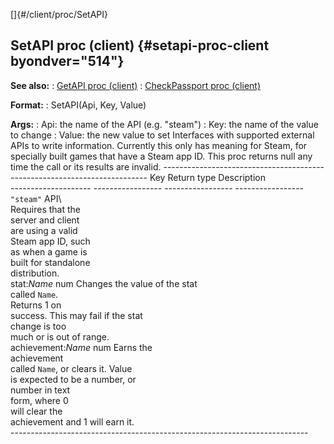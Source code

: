 []{#/client/proc/SetAPI}
  ## SetAPI proc (client) {#setapi-proc-client byondver="514"}
  **See also:**
  :   [GetAPI proc (client)](ref/client/proc/GetAPI)
  :   [CheckPassport proc (client)](ref/client/proc/CheckPassport)
  <!-- -->
  **Format:**
  :   SetAPI(Api, Key, Value)
  <!-- -->
  **Args:**
  :   Api: the name of the API (e.g. \"steam\")
  :   Key: the name of the value to change
  :   Value: the new value to set
  Interfaces with supported external APIs to write information. Currently
  this only has meaning for Steam, for specially built games that have a
  Steam app ID.
  This proc returns null any time the call or its results are invalid.
    --------------------------------------------------------------------------
    Key                  Return type       Description       
    -------------------- ----------------- ----------------- -----------------
    `"steam"` API\                                           
    Requires that the                                        
    server and client                                        
    are using a valid                                        
    Steam app ID, such                                       
    as when a game is                                        
    built for standalone                                     
    distribution.                                            
    stat:*Name*          num               Changes the value 
                                           of the stat       
                                           called `Name`.    
                                           Returns 1 on      
                                           success. This may 
                                           fail if the stat  
                                           change is too     
                                           much or is out of 
                                           range.            
    achievement:*Name*   num               Earns the         
                                           achievement       
                                           called `Name`, or 
                                           clears it. Value  
                                           is expected to be 
                                           a number, or      
                                           number in text    
                                           form, where 0     
                                           will clear the    
                                           achievement and 1 
                                           will earn it.     
    --------------------------------------------------------------------------